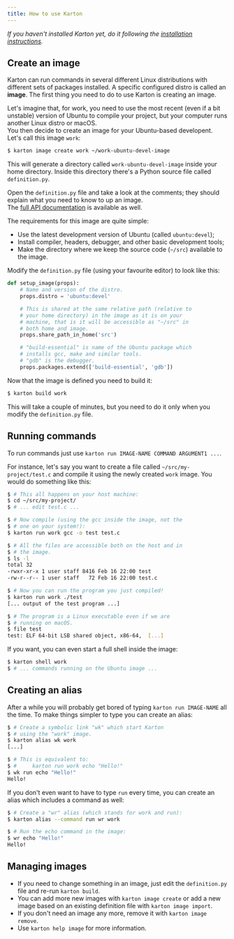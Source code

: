 ```yaml
---
title: How to use Karton
---
```


*If you haven't installed Karton yet, do it following the [installation instructions](install.md).*


Create an image
---------------

Karton can run commands in several different Linux distributions with different sets of packages installed. A specific configured distro is called an **image**.
The first thing you need to do to use Karton is creating an image.

Let's imagine that, for work, you need to use the most recent (even if a bit unstable) version of Ubuntu to compile your project, but your computer runs another Linux distro or macOS.<br>
You then decide to create an image for your Ubuntu-based developent. Let's call this image `work`:

```sh
$ karton image create work ~/work-ubuntu-devel-image
```

This will generate a directory called `work-ubuntu-devel-image` inside your home directory. Inside this directory there's a Python source file called `definition.py`.

Open the `definition.py` file and take a look at the comments; they should explain what you need to know to up an image.<br>
The [full API documentation](https://github.com/karton/karton/blob/master/docs/props.md) is available as well.

The requirements for this image are quite simple:

* Use the latest development version of Ubuntu (called `ubuntu:devel`);
* Install compiler, headers, debugger, and other basic development tools;
* Make the directory where we keep the source code (`~/src`) available to the image.

Modify the `definition.py` file (using your favourite editor) to look like this:

```python
def setup_image(props):
    # Name and version of the distro.
    props.distro = 'ubuntu:devel'

    # This is shared at the same relative path (relative to
    # your home directory) in the image as it is on your
    # machine, that is it will be accessible as "~/src" in
    # both home and image.
    props.share_path_in_home('src')

    # "build-essential" is name of the Ubuntu package which
    # installs gcc, make and similar tools.
    # "gdb" is the debugger.
    props.packages.extend(['build-essential', 'gdb'])
```

Now that the image is defined you need to build it:

```sh
$ karton build work
```

This will take a couple of minutes, but you need to do it only when you modify the `definition.py` file.


Running commands
----------------

To run commands just use `karton run IMAGE-NAME COMMAND ARGUMENT1 ...`.

For instance, let's say you want to create a file called `~/src/my-project/test.c` and compile it using the newly created `work` image. You would do something like this:

```sh
$ # This all happens on your host machine:
$ cd ~/src/my-project/
$ # ... edit test.c ...

$ # Now compile (using the gcc inside the image, not the
$ # one on your system!):
$ karton run work gcc -o test test.c

$ # All the files are accessible both on the host and in
$ # the image.
$ ls -l
total 32
-rwxr-xr-x 1 user staff 8416 Feb 16 22:00 test
-rw-r--r-- 1 user staff   72 Feb 16 22:00 test.c

$ # Now you can run the program you just compiled!
$ karton run work ./test
[... output of the test program ...]

$ # The program is a Linux executable even if we are
$ # running on macOS.
$ file test
test: ELF 64-bit LSB shared object, x86-64,  [...]
```

If you want, you can even start a full shell inside the image:

```sh
$ karton shell work
$ # ... commands running on the Ubuntu image ...
```


Creating an alias
-----------------

After a while you will probably get bored of typing `karton run IMAGE-NAME` all the time. To make things simpler to type you can create an alias:

```sh
$ # Create a symbolic link "wk" which start Karton
$ # using the "work" image.
$ karton alias wk work
[...]

$ # This is equivalent to:
$ #     karton run work echo "Hello!"
$ wk run echo "Hello!"
Hello!
```

If you don't even want to have to type `run` every time, you can create an alias which includes a command as well:

```sh
$ # Create a "wr" alias (which stands for work and run):
$ karton alias --command run wr work

$ # Run the echo command in the image:
$ wr echo "Hello!"
Hello!
```


Managing images
---------------

* If you need to change something in an image, just edit the `definition.py` file and re-run `karton build`.
* You can add more new images with `karton image create` or add a new image based on an existing definition file with `karton image import`.
* If you don't need an image any more, remove it with `karton image remove`.
* Use `karton help image` for more information.
